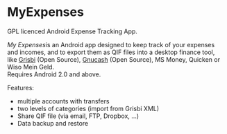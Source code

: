 MyExpenses
==========

GPL licenced Android Expense Tracking App.

*My Expenses*is an Android app designed to keep
  track of your expenses and incomes, and to export them as QIF files into a desktop
  finance tool, like <a href="http://www.grisbi.org">Grisbi</a> (Open Source), <a
  href="http://www.gnucash.org">Gnucash</a> (Open Source), MS Money, Quicken or Wiso Mein Geld.<br />
  Requires Android 2.0 and above.

Features:
- multiple accounts with transfers
- two levels of categories (import from Grisbi XML)
- Share QIF file (via email, FTP, Dropbox, ...)
- Data backup and restore
